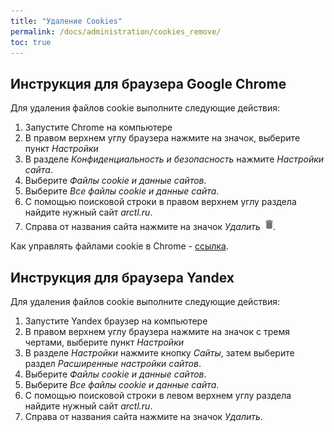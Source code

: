 ```yaml
---
title: "Удаление Cookies"
permalink: /docs/administration/cookies_remove/
toc: true
---
```


## Инструкция для браузера Google Chrome

Для удаления файлов cookie выполните следующие действия:

  1. Запустите Chrome на компьютере
  2. В правом верхнем углу браузера нажмите на значок, выберите пункт
*Настройки*
  3. В разделе *Конфиденциальность и безопасность* нажмите *Настройки сайта*.
  4. Выберите *Файлы cookie и данные сайтов*.
  5. Выберите *Все файлы cookie и данные сайта*.
  6. С помощью поисковой строки в правом верхнем углу раздела найдите нужный сайт *arctl.ru*.
  7. Справа от названия сайта нажмите на значок *Удалить* ![](/assets/images/delete.png).

Как управлять файлами cookie в Chrome - [ссылка](https://support.google.com/chrome/answer/95647).

## Инструкция для браузера Yandex

Для удаления файлов cookie выполните следующие действия:

  1. Запустите Yandex браузер на компьютере
  2. В правом верхнем углу браузера нажмите на значок с тремя чертами, выберите пункт
*Настройки*
  3. В разделе *Настройки* нажмите кнопку *Сайты*, затем выберите раздел *Расширенные настройки сайтов*.
  4. Выберите *Файлы cookie и данные сайтов*.
  5. Выберите *Все файлы cookie и данные сайта*.
  6. С помощью поисковой строки в левом верхнем углу раздела найдите нужный сайт *arctl.ru*.
  7. Справа от названия сайта нажмите на значок *Удалить*.
